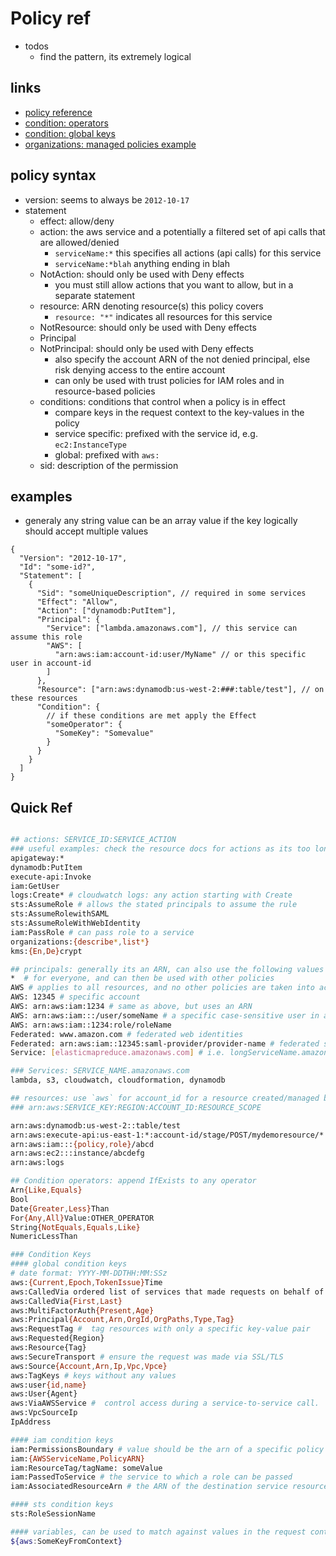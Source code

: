 # Policy ref

- todos
  - find the pattern, its extremely logical

## links

- [policy reference](https://docs.aws.amazon.com/IAM/latest/UserGuide/reference_policies_elements.html)
- [condition: operators](https://docs.aws.amazon.com/IAM/latest/UserGuide/reference_policies_elements_condition_operators.html)
- [condition: global keys](https://docs.aws.amazon.com/IAM/latest/UserGuide/reference_policies_condition-keys.html)
- [organizations: managed policies example](https://docs.aws.amazon.com/organizations/latest/userguide/orgs_manage_policies_example-scps.html)

## policy syntax

- version: seems to always be `2012-10-17`
- statement
  - effect: allow/deny
  - action: the aws service and a potentially a filtered set of api calls that are allowed/denied
    - `serviceName:*` this specifies all actions (api calls) for this service
    - `serviceName:*blah` anything ending in blah
  - NotAction: should only be used with Deny effects
    - you must still allow actions that you want to allow, but in a separate statement
  - resource: ARN denoting resource(s) this policy covers
    - `resource: "*"` indicates all resources for this service
  - NotResource: should only be used with Deny effects
  - Principal
  - NotPrincipal: should only be used with Deny effects
    - also specify the account ARN of the not denied principal, else risk denying access to the entire account
    - can only be used with trust policies for IAM roles and in resource-based policies
  - conditions: conditions that control when a policy is in effect
    - compare keys in the request context to the key-values in the policy
    - service specific: prefixed with the service id, e.g. `ec2:InstanceType`
    - global: prefixed with `aws:`
  - sid: description of the permission

## examples

- generaly any string value can be an array value if the key logically should accept multiple values

```jsonc
{
  "Version": "2012-10-17",
  "Id": "some-id?",
  "Statement": [
    {
      "Sid": "someUniqueDescription", // required in some services
      "Effect": "Allow",
      "Action": ["dynamodb:PutItem"],
      "Principal": {
        "Service": ["lambda.amazonaws.com"], // this service can assume this role
        "AWS": [
          "arn:aws:iam:account-id:user/MyName" // or this specific user in account-id
        ]
      },
      "Resource": ["arn:aws:dynamodb:us-west-2:###:table/test"], // on these resources
      "Condition": {
        // if these conditions are met apply the Effect
        "someOperator": {
          "SomeKey": "Somevalue"
        }
      }
    }
  ]
}
```

## Quick Ref

```sh

## actions: SERVICE_ID:SERVICE_ACTION
### useful examples: check the resource docs for actions as its too long to capture here
apigateway:*
dynamodb:PutItem
execute-api:Invoke
iam:GetUser
logs:Create* # cloudwatch logs: any action starting with Create
sts:AssumeRole # allows the stated principals to assume the rule
sts:AssumeRolewithSAML
sts:AssumeRoleWithWebIdentity
iam:PassRole # can pass role to a service
organizations:{describe*,list*}
kms:{En,De}crypt

## principals: generally its an ARN, can also use the following values
*  # for everyone, and can then be used with other policies
AWS # applies to all resources, and no other policies are taken into account
AWS: 12345 # specific account
AWS: arn:aws:iam:1234 # same as above, but uses an ARN
AWS: arn:aws:iam:::/user/someName # a specific case-sensitive user in an account
AWS: arn:aws:iam::1234:role/roleName
Federated: www.amazon.com # federated web identities
Federated: arn:aws:iam::12345:saml-provider/provider-name # federated saml providers
Service: [elasticmapreduce.amazonaws.com] # i.e. longServiceName.amazonaws.com

### Services: SERVICE_NAME.amazonaws.com
lambda, s3, cloudwatch, cloudformation, dynamodb

## resources: use `aws` for account_id for a resource created/managed by aws
### arn:aws:SERVICE_KEY:REGION:ACCOUNT_ID:RESOURCE_SCOPE

arn:aws:dynamodb:us-west-2::table/test
arn:aws:execute-api:us-east-1:*:account-id/stage/POST/mydemoresource/*
arn:aws:iam:::{policy,role}/abcd
arn:aws:ec2:::instance/abcdefg
arn:aws:logs

## Condition operators: append IfExists to any operator
Arn{Like,Equals}
Bool
Date{Greater,Less}Than
For{Any,All}Value:OTHER_OPERATOR
String{NotEquals,Equals,Like}
NumericLessThan

### Condition Keys
#### global condition keys
# date format: YYYY-MM-DDTHH:MM:SSz
aws:{Current,Epoch,TokenIssue}Time
aws:CalledVia ordered list of services that made requests on behalf of a user
aws:CalledVia{First,Last}
aws:MultiFactorAuth{Present,Age}
aws:Principal{Account,Arn,OrgId,OrgPaths,Type,Tag}
aws:RequestTag #  tag resources with only a specific key-value pair
aws:Requested{Region}
aws:Resource{Tag}
aws:SecureTransport # ensure the request was made via SSL/TLS
aws:Source{Account,Arn,Ip,Vpc,Vpce}
aws:TagKeys # keys without any values
aws:user{id,name}
aws:User{Agent}
aws:ViaAWSService #  control access during a service-to-service call.
aws:VpcSourceIp
IpAddress

#### iam condition keys
iam:PermissionsBoundary # value should be the arn of a specific policy
iam:{AWSServiceName,PolicyARN}
iam:ResourceTag/tagName: someValue
iam:PassedToService # the service to which a role can be passed
iam:AssociatedResourceArn # the ARN of the destination service resource that a role can be associated with

#### sts condition keys
sts:RoleSessionName

#### variables, can be used to match against values in the request context
${aws:SomeKeyFromContext}
```
